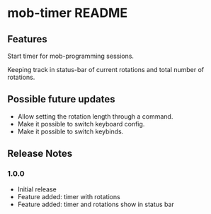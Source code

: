# mob-timer README



## Features

Start timer for mob-programming sessions.

Keeping track in status-bar of current rotations and total number of rotations.



## Possible future updates

- Allow setting the rotation length through a command.
- Make it possible to switch keyboard config.
- Make it possible to switch keybinds.



## Release Notes


### 1.0.0

- Initial release
- Feature added: timer with rotations
- Feature added: timer and rotations show in status bar

